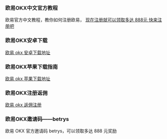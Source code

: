 ### 欧易OKX中文官方教程
欧易官方中文教程，教你如何注册欧易， [现在注册就可以领取多达 888元 快来注册吧](https://www.ouyizh.net/join/CNOFF)

### 欧易OKX安卓下载
[欧易 okx 安卓下载地址](https://okxzh.github.io/right-sidebar.html)

### 欧易OKX苹果下载指南
[欧易 okx 苹果下载地址](https://okxzh.github.io/right-sidebar.html)

### 欧易OKX注册返佣
[欧易 okx 返佣注册](https://okxzh.github.io/right-sidebar.html)

### 欧易OKX邀请码——betrys
欧易 OKX 官方邀请码 betrys，可以领取多达 888 元奖励